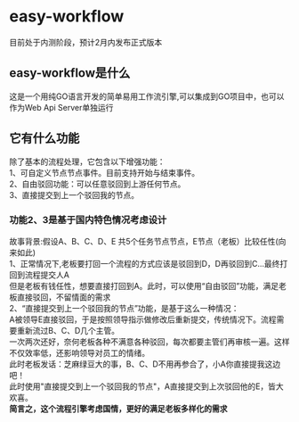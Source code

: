 # easy-workflow
目前处于内测阶段，预计2月内发布正式版本

## easy-workflow是什么  
这是一个用纯GO语言开发的简单易用工作流引擎,可以集成到GO项目中，也可以作为Web Api Server单独运行

## 它有什么功能
除了基本的流程处理，它包含以下增强功能：  
1、可自定义节点节点事件。目前支持开始与结束事件。  
2、自由驳回功能：可以任意驳回到上游任何节点。  
3、直接提交到上一个驳回我的节点。    
### 功能2、3是基于国内特色情况考虑设计  
故事背景:假设A、B、C、D、E 共5个任务节点节点，E节点（老板）比较任性(向来如此)  
1、正常情况下,老板要打回一个流程的方式应该是驳回到D，D再驳回到C...最终打回到流程提交人A  
但是老板有钱任性，想要直接打回到A。此时，可以使用“自由驳回”功能，满足老板直接驳回，不留情面的需求    
2、“直接提交到上一个驳回我的节点”功能，是基于这么一种情况：  
A被领导E直接驳回，于是按照领导指示做修改后重新提交，传统情况下。流程需要重新流过B、C、D几个主管。  
一次两次还好，奈何老板各种不满意各种驳回，每次都要主管们再审核一遍。这样不仅效率低，还影响领导对员工的情绪。    
此时老板发话：芝麻绿豆大的事，B、C、D不用再参合了，小A你直接提我这边吧！  
此时使用"直接提交到上一个驳回我的节点"，A直接提交到上次驳回他的E，皆大欢喜。  
**简言之，这个流程引擎考虑国情，更好的满足老板多样化的需求**

